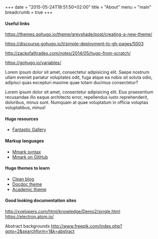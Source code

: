 +++
date = "2015-05-24T18:51:50+02:00"
title = "About"
menu = "main"
breadcrumb = true
+++

#### Useful links

https://themes.gohugo.io/theme/greyshade/post/creating-a-new-theme/


https://discourse.gohugo.io/t/simple-deployment-to-gh-pages/5003


http://zackofalltrades.com/notes/2014/05/hugo-from-scratch/

https://gohugo.io/variables/

Lorem ipsum dolor sit amet, consectetur adipisicing elit. Saepe nostrum ullam eveniet pariatur voluptates odit, fuga atque ea nobis sit soluta odio, adipisci quas excepturi maxime quae totam ducimus consectetur?

Lorem ipsum dolor sit amet, consectetur adipisicing elit. Eius praesentium recusandae illo eaque architecto error, repellendus iusto reprehenderit, doloribus, minus sunt. Numquam at quae voluptatum in officia voluptas voluptatibus, minus!

#### Hugo resources

* [Fantastic Gallery](https://www.liwen.id.au/heg/)

#### Markup languages

* [Mmark syntax](https://github.com/miekg/mmark/wiki/Syntax)
* [Mmark on GitHub](https://github.com/miekg/mmark)

#### Hugo themes to learn

* [Clean blog](https://themes.gohugo.io/startbootstrap-clean-blog/)
* [Docdoc theme](https://themes.gohugo.io/theme/docdock/)
* [Academic theme](https://themes.gohugo.io/theme/academic/post/writing-markdown-latex/)

#### Good looking documentation sites

http://xvelopers.com/html/knowledge/Demo2/single.html
https://electron.atom.io/

Abstract backgrounds
http://www.freepik.com/index.php?goto=2&searchform=1&k=abstract

